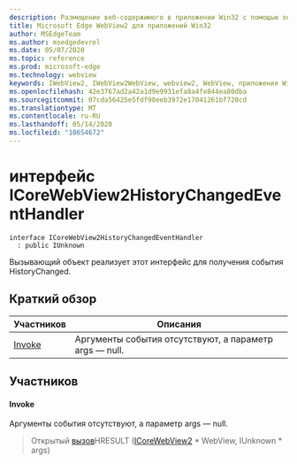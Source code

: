 ```yaml
---
description: Размещение веб-содержимого в приложении Win32 с помощью элемента управления Microsoft Edge WebView2
title: Microsoft Edge WebView2 для приложений Win32
author: MSEdgeTeam
ms.author: msedgedevrel
ms.date: 05/07/2020
ms.topic: reference
ms.prod: microsoft-edge
ms.technology: webview
keywords: IWebView2, IWebView2WebView, webview2, WebView, приложения Win32, Win32, EDGE, ICoreWebView2, ICoreWebView2Controller, элемент управления "веб-браузер", HTML Edge
ms.openlocfilehash: 42e3767ad2a42a1d9e9931efa8a4fe844ea80dba
ms.sourcegitcommit: 07cda56425e5fdf90eeb3972e17041261bf720cd
ms.translationtype: MT
ms.contentlocale: ru-RU
ms.lasthandoff: 05/14/2020
ms.locfileid: "10654672"
---
```

# интерфейс ICoreWebView2HistoryChangedEventHandler 

```
interface ICoreWebView2HistoryChangedEventHandler
  : public IUnknown
```

Вызывающий объект реализует этот интерфейс для получения события HistoryChanged.

## Краткий обзор

 Участников                        | Описания
--------------------------------|---------------------------------------------
[Invoke](#invoke) | Аргументы события отсутствуют, а параметр args — null.

## Участников

#### Invoke 

Аргументы события отсутствуют, а параметр args — null.

> Открытый [вызов](#invoke)HRESULT ([ICoreWebView2](icorewebview2.md) * WebView, IUnknown * args)

